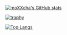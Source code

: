 [![moXXcha's GitHub stats](https://github-readme-stats.vercel.app/api?username=moXXcha)](https://github.com/anuraghazra/github-readme-stats)

[![trophy](https://github-profile-trophy.vercel.app/?username=moXXcha)](https://github.com/ryo-ma/github-profile-trophy)

[![Top Langs](https://github-readme-stats.vercel.app/api/top-langs/?username=moXXcha&layout=compact)](https://github.com/anuraghazra/github-readme-stats)
